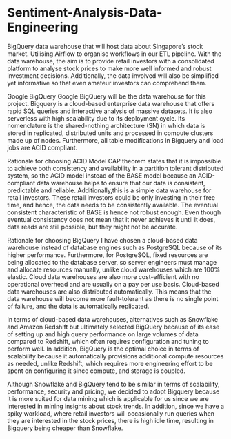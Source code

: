 # Sentiment-Analysis-Data-Engineering


BigQuery data warehouse that will host data about Singapore’s stock market. Utilising Airflow to organise workflows in our ETL pipeline. With the data warehouse, the aim is to provide retail investors with a consolidated platform to analyse stock prices to make more well informed and robust investment decisions. Additionally, the data involved will also be simplified yet informative so that even amateur investors can comprehend them.

Google BigQuery
Google BigQuery will be the data warehouse for this project. Bigquery is a cloud-based enterprise data warehouse that offers rapid SQL queries and interactive analysis of massive datasets. It is also serverless with high scalability due to its deployment cycle. Its nomenclature is the shared-nothing architecture (SN) in which data is stored in replicated, distributed units and processed in compute clusters made up of nodes. Furthermore, all table modifications in Bigquery and load jobs are ACID compliant.

Rationale for choosing ACID Model
CAP theorem states that it is impossible to achieve both consistency and availability in a partition tolerant distributed system, so the ACID model instead of the BASE model because an ACID-compliant data warehouse helps to ensure that our data is consistent, predictable and reliable. Additionally,this is a simple data warehouse for retail investors. These retail investors could be only investing in their free time, and hence, the data needs to be consistently available. The eventual consistent characteristic of BASE is hence not robust enough. Even though eventual consistency does not mean that it never achieves it until it does, data reads are still possible, but they might not be accurate.

Rationale for choosing BigQuery
I have chosen a cloud-based data warehouse instead of database engines such as PostgreSQL because of its higher performance. Furthermore, for PostgreSQL, fixed resources are being allocated to the database server, so server engineers must manage and allocate resources manually, unlike cloud warehouses which are 100% elastic. Cloud data warehouses are also more cost-efficient with no operational overhead and are usually on a pay per use basis. Cloud-based data warehouses are also distributed automatically. This means that the data warehouse will become more fault-tolerant as there is no single point of failure, and the data is automatically replicated.

In terms of cloud-based data warehouses, alternatives such as Snowflake and Amazon Redshift but ultimately selected BigQuery because of its ease of setting up and high query performance on large volumes of data compared to Redshift, which often requires configuration and tuning to perform well. In addition, BigQuery is the optimal choice in terms of scalability because it automatically provisions additional compute resources as needed, unlike Redshift, which requires more engineering effort to be spent on configuring it since compute, and storage is coupled.

Although Snowflake and BigQuery tend to be similar in terms of scalability, performance, security and pricing, we decided to adopt Bigquery because it is more suited for data mining which is applicable for us since we are interested in mining insights about stock trends. In addition, since we have a spiky workload, where retail investors will occasionally run queries when they are interested in the stock prices, there is high idle time, resulting in Bigquery being cheaper than Snowflake.
